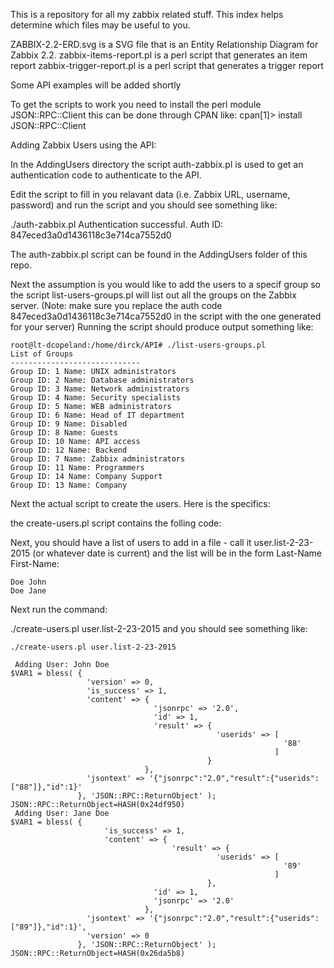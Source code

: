 This is a repository for all my zabbix related stuff.
This index helps determine which files may be useful to you.

ZABBIX-2.2-ERD.svg is a SVG file that is an Entity Relationship Diagram for Zabbix 2.2.
zabbix-items-report.pl is a perl script that generates an item report
zabbix-trigger-report.pl is a perl script that generates a trigger report

Some API examples will be added shortly

To get the scripts to work you need to install the perl module JSON::RPC::Client
this can be done through CPAN like:
cpan[1]> install JSON::RPC::Client


Adding Zabbix Users using the API:

In the AddingUsers directory the script auth-zabbix.pl is used to get an authentication 
code to authenticate to the API.

Edit the script to fill in you relavant data (i.e. Zabbix URL, username, password)
and run the script and you should see something like:

./auth-zabbix.pl
Authentication successful. Auth ID: 847eced3a0d1436118c3e714ca7552d0

The auth-zabbix.pl script can be found in the AddingUsers folder of this repo.

Next the assumption is you would like to add the users to a specif group so the
script list-users-groups.pl will list out all the groups on the Zabbix server.
(Note: make sure you replace the auth code 847eced3a0d1436118c3e714ca7552d0
 in the script with the one generated for your server)
Running the script should produce output something like:
    
    root@lt-dcopeland:/home/dirck/API# ./list-users-groups.pl 
    List of Groups
    -----------------------------
    Group ID: 1 Name: UNIX administrators
    Group ID: 2 Name: Database administrators
    Group ID: 3 Name: Network administrators
    Group ID: 4 Name: Security specialists
    Group ID: 5 Name: WEB administrators
    Group ID: 6 Name: Head of IT department
    Group ID: 9 Name: Disabled
    Group ID: 8 Name: Guests
    Group ID: 10 Name: API access
    Group ID: 12 Name: Backend
    Group ID: 7 Name: Zabbix administrators
    Group ID: 11 Name: Programmers
    Group ID: 14 Name: Company Support
    Group ID: 13 Name: Company


Next the actual script to create the users. Here is the specifics:

the create-users.pl script contains the folling code:


Next, you should have a list of users to add in a file - call it user.list-2-23-2015 (or whatever date is current) and the list will be in the form Last-Name First-Name:

    Doe John
    Doe Jane

Next run the command:

 ./create-users.pl user.list-2-23-2015 
and you should see something like:

    ./create-users.pl user.list-2-23-2015
    
     Adding User: John Doe
    $VAR1 = bless( {
                     'version' => 0,
                     'is_success' => 1,
                     'content' => {
                                    'jsonrpc' => '2.0',
                                    'id' => 1,
                                    'result' => {
                                                  'userids' => [
                                                                 '88'
                                                               ]
                                                }
                                  },
                     'jsontext' => '{"jsonrpc":"2.0","result":{"userids":["88"]},"id":1}'
                   }, 'JSON::RPC::ReturnObject' );
    JSON::RPC::ReturnObject=HASH(0x24df950)
     Adding User: Jane Doe
    $VAR1 = bless( {
                         'is_success' => 1,
                         'content' => {
                                        'result' => {
                                                  'userids' => [
                                                                 '89'
                                                               ]
                                                },
                                    'id' => 1,
                                    'jsonrpc' => '2.0'
                                  },
                     'jsontext' => '{"jsonrpc":"2.0","result":{"userids":["89"]},"id":1}',
                     'version' => 0
                   }, 'JSON::RPC::ReturnObject' );
    JSON::RPC::ReturnObject=HASH(0x26da5b8)

